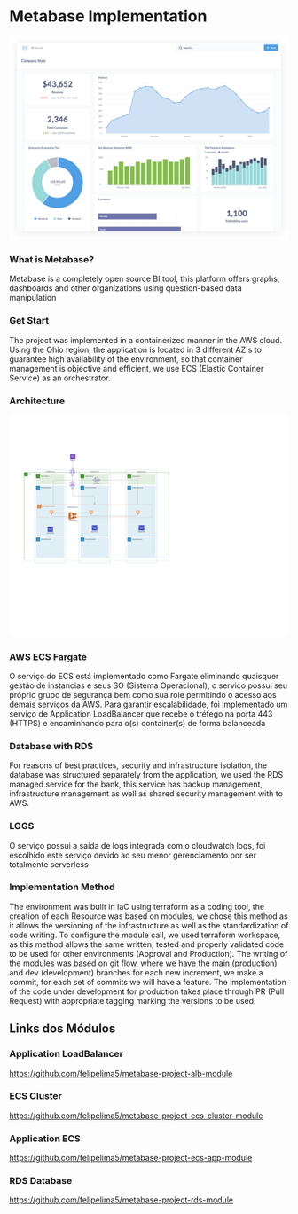 # Metabase Implementation


![Metabase Product Screenshot](docs/images/metabase-product-screenshot.svg)

### What is Metabase?
Metabase is a completely open source BI tool, this platform offers graphs, dashboards and other organizations using question-based data manipulation

### Get Start
The project was implemented in a containerized manner in the AWS cloud.
Using the Ohio region, the application is located in 3 different AZ's to guarantee high availability of the environment, so that container management is objective and efficient, we use ECS (Elastic Container Service) as an orchestrator.

### Architecture
![Metabase Product Screenshot](docs/images/diagram-metabase.svg)


### AWS ECS Fargate
O serviço do ECS está implementado como Fargate eliminando quaisquer gestão de instancias e seus SO (Sistema Operacional), o serviço possui seu próprio grupo de segurança bem como sua role permitindo o acesso aos demais serviços da AWS. Para garantir escalabilidade, foi implementado um serviço de Application LoadBalancer que recebe o tréfego na porta 443 (HTTPS) e encaminhando para o(s) container(s) de forma balanceada

### Database with RDS
For reasons of best practices, security and infrastructure isolation, the database was structured separately from the application, we used the RDS managed service for the bank, this service has backup management, infrastructure management as well as shared security management with to AWS.

### LOGS
O serviço possui a saída de logs integrada com o cloudwatch logs, foi escolhido este serviço devido ao seu menor gerenciamento por ser totalmente serverless

### Implementation Method
The environment was built in IaC using terraform as a coding tool, the creation of each Resource was based on modules, we chose this method as it allows the versioning of the infrastructure as well as the standardization of code writing. To configure the module call, we used terraform workspace, as this method allows the same written, tested and properly validated code to be used for other environments (Approval and Production).
The writing of the modules was based on git flow, where we have the main (production) and dev (development) branches for each new increment, we make a commit, for each set of commits we will have a feature.
The implementation of the code under development for production takes place through PR (Pull Request) with appropriate tagging marking the versions to be used.

## Links dos Módulos

### Application LoadBalancer 
https://github.com/felipelima5/metabase-project-alb-module

### ECS Cluster
https://github.com/felipelima5/metabase-project-ecs-cluster-module

### Application ECS
https://github.com/felipelima5/metabase-project-ecs-app-module

### RDS Database
https://github.com/felipelima5/metabase-project-rds-module

